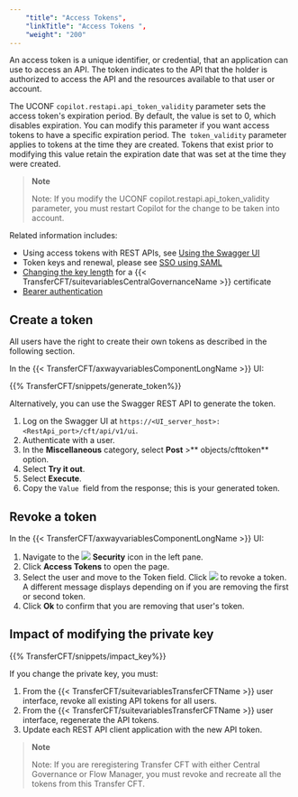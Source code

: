 ```yaml
---
    "title": "Access Tokens",
    "linkTitle": "Access Tokens ",
    "weight": "200"
---
```

An access token is a unique identifier, or credential, that an application can use to access an API. The token indicates to the API that the holder is authorized to access the API and the resources available to that user or account.

The UCONF `copilot.restapi.api_token_validity` parameter sets the access token's expiration period. By default, the value is set to 0, which disables expiration. You can modify this parameter if you want access tokens to have a specific expiration period. The` token_validity` parameter applies to tokens at the time they are created. Tokens that exist prior to modifying this value retain the expiration date that was set at the time they were created.

> **Note**
>
> Note: If you modify the UCONF copilot.restapi.api_token_validity parameter, you must restart Copilot for the change to be taken into account.

Related information includes:

- Using access tokens with REST APIs, see [Using the Swagger UI](../../../../app_integration_intro/using_apis/api_intro/swagger_intro)
- Token keys and renewal, please see [SSO using SAML](../../use_saml)
- [Changing the key length](../../../../governance_services_intro/register_cg#manually_activate_cg) for a {{< TransferCFT/suitevariablesCentralGovernanceName  >}} certificate
- [Bearer authentication](../../../../app_integration_intro/using_apis/api_intro/api_authentication)

Create a token
--------------

All users have the right to create their own tokens as described in the following section.

In the {{< TransferCFT/axwayvariablesComponentLongName  >}} UI:

{{% TransferCFT/snippets/generate_token%}}

Alternatively, you can use the Swagger REST API to generate the token.

1. Log on the Swagger UI at `https://<UI_server_host>:<RestApi_port>/cft/api/v1/ui`.
1. Authenticate with a user.
1. In the **Miscellaneous** category, select **Post** &gt;** objects/cfttoken** option.
1. Select **Try it out**.
1. Select **Execute**.
1. Copy the `Value `field from the response; this is your generated token.

Revoke a token
--------------

In the {{< TransferCFT/axwayvariablesComponentLongName  >}} UI:

1. Navigate to the ![](/Images/TransferCFT/security_icon.png) **Security** icon in the left pane.
1. Click ****Access Tokens**** to open the page.
1. Select the user and move to the Token field. Click ![](/Images/TransferCFT/revoke_icon.png) to revoke a token.  
    A different message displays depending on if you are removing the first or second token.
1. Click **Ok** to confirm that you are removing that user's token.

Impact of modifying the private key
-----------------------------------

{{% TransferCFT/snippets/impact_key%}}

If you change the private key, you must:

1. From the {{< TransferCFT/suitevariablesTransferCFTName  >}} user interface, revoke all existing API tokens for all users.
1. From the {{< TransferCFT/suitevariablesTransferCFTName  >}} user interface, regenerate the API tokens.
1. Update each REST API client application with the new API token.

> **Note**
>
> Note: If you are reregistering Transfer CFT with either Central Governance or Flow Manager, you must revoke and recreate all the tokens from this Transfer CFT.
